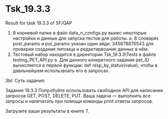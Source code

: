 # Tsk_19.3.3
Result for task 19.3.3 of SF/QAP


1. В корневой папке в файл data_n_configs.py вынес некоторые настройки и данные для запуска тестов для работы.
    а. В словарях post_params и put_params указан один айди: 345678876543 для проверки создания питомца и редактирвоания данных в нём.
2. Тестовый набор находится в директории Tsk_19.3.3\Tests в файле testing_PET_API.py
    а. Для данного конкретного задания pet_ID вычисляется в первой функции: def resp_by_status(value), чтобы в давльнейшем использвоать его в запросах.


ЗЫ:
Суть задания:

Задание 19.3.3
Попробуйте использовать свободное API для написания запросов GET, POST, DELETE, PUT. Ваша задача — выполнить все запросы и напечатать при помощи команды print ответы запросов.

Загрузите ваши результаты в юните 7.
